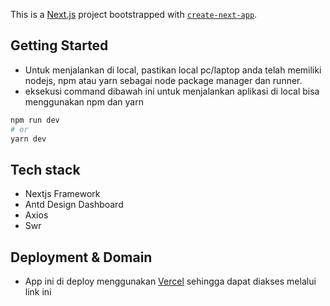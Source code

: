 This is a [Next.js](https://nextjs.org/) project bootstrapped with [`create-next-app`](https://github.com/vercel/next.js/tree/canary/packages/create-next-app).

## Getting Started

- Untuk menjalankan di local, pastikan local pc/laptop anda telah memiliki nodejs, npm atau yarn sebagai node package manager dan runner.
- eksekusi command dibawah ini untuk menjalankan aplikasi di local bisa menggunakan npm dan yarn 

```bash
npm run dev
# or
yarn dev
```

## Tech stack
- Nextjs Framework
- Antd Design Dashboard
- Axios
- Swr

## Deployment & Domain
- App ini di deploy menggunakan [Vercel](https://vercel.com/) sehingga dapat diakses melalui link ini 